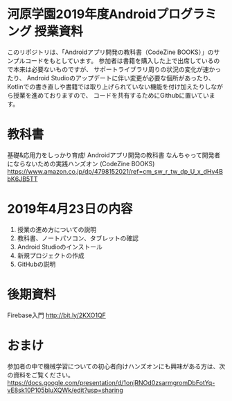 # 河原学園2019年度Androidプログラミング 授業資料

このリポジトリは、「Androidアプリ開発の教科書（CodeZine BOOKS）」のサンプルコードをもとしています。
参加者は書籍を購入した上で出席しているので本来は必要ないものですが、
サポートライブラリ周りの状況の変化が速かったり、
Android Studioのアップデートに伴い変更が必要な個所があったり、
Kotlinでの書き直しや書籍では取り上げられていない機能を付け加えたりしながら授業を進めておりますので、
コードを共有するためにGithubに置いています。

# 教科書
基礎&応用力をしっかり育成! Androidアプリ開発の教科書 なんちゃって開発者にならないための実践ハンズオン (CodeZine BOOKS) 
https://www.amazon.co.jp/dp/4798152021/ref=cm_sw_r_tw_dp_U_x_dHv4BbK6JB5TT

# 2019年4月23日の内容

1. 授業の進め方についての説明
2. 教科書、ノートパソコン、タブレットの確認
3. Android Studioのインストール
4. 新規プロジェクトの作成
5. GitHubの説明

# 後期資料
Firebase入門
http://bit.ly/2KXO1QF

# おまけ
参加者の中で機械学習についての初心者向けハンズオンにも興味がある方は、次の資料をご覧ください。
https://docs.google.com/presentation/d/1onjRNOd0zsarmgromDbFotYq-vE8sk10P105bluXQWk/edit?usp=sharing
